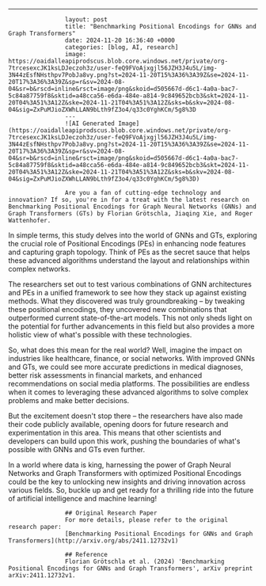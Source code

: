 ---
                    layout: post
                    title: "Benchmarking Positional Encodings for GNNs and Graph Transformers"
                    date: 2024-11-20 16:36:40 +0000
                    categories: [blog, AI, research]
                    image: https://oaidalleapiprodscus.blob.core.windows.net/private/org-7trcesexcJK1ksLDJeczoh3z/user-feQ9FVoAjxgjl56JZH3J4u5L/img-3N44zEsfNHsthpv7PobJa8vy.png?st=2024-11-20T15%3A36%3A39Z&se=2024-11-20T17%3A36%3A39Z&sp=r&sv=2024-08-04&sr=b&rscd=inline&rsct=image/png&skoid=d505667d-d6c1-4a0a-bac7-5c84a87759f8&sktid=a48cca56-e6da-484e-a814-9c849652bcb3&skt=2024-11-20T04%3A51%3A12Z&ske=2024-11-21T04%3A51%3A12Z&sks=b&skv=2024-08-04&sig=ZxPuMJioZXWhLLAN9bLth9fZ3o4/q33c0YghKCm/5g8%3D
                    ---
                    ![AI Generated Image](https://oaidalleapiprodscus.blob.core.windows.net/private/org-7trcesexcJK1ksLDJeczoh3z/user-feQ9FVoAjxgjl56JZH3J4u5L/img-3N44zEsfNHsthpv7PobJa8vy.png?st=2024-11-20T15%3A36%3A39Z&se=2024-11-20T17%3A36%3A39Z&sp=r&sv=2024-08-04&sr=b&rscd=inline&rsct=image/png&skoid=d505667d-d6c1-4a0a-bac7-5c84a87759f8&sktid=a48cca56-e6da-484e-a814-9c849652bcb3&skt=2024-11-20T04%3A51%3A12Z&ske=2024-11-21T04%3A51%3A12Z&sks=b&skv=2024-08-04&sig=ZxPuMJioZXWhLLAN9bLth9fZ3o4/q33c0YghKCm/5g8%3D)
                    
                    Are you a fan of cutting-edge technology and innovation? If so, you're in for a treat with the latest research on Benchmarking Positional Encodings for Graph Neural Networks (GNNs) and Graph Transformers (GTs) by Florian Grötschla, Jiaqing Xie, and Roger Wattenhofer.

In simple terms, this study delves into the world of GNNs and GTs, exploring the crucial role of Positional Encodings (PEs) in enhancing node features and capturing graph topology. Think of PEs as the secret sauce that helps these advanced algorithms understand the layout and relationships within complex networks.

The researchers set out to test various combinations of GNN architectures and PEs in a unified framework to see how they stack up against existing methods. What they discovered was truly groundbreaking – by tweaking these positional encodings, they uncovered new combinations that outperformed current state-of-the-art models. This not only sheds light on the potential for further advancements in this field but also provides a more holistic view of what's possible with these technologies.

So, what does this mean for the real world? Well, imagine the impact on industries like healthcare, finance, or social networks. With improved GNNs and GTs, we could see more accurate predictions in medical diagnoses, better risk assessments in financial markets, and enhanced recommendations on social media platforms. The possibilities are endless when it comes to leveraging these advanced algorithms to solve complex problems and make better decisions.

But the excitement doesn't stop there – the researchers have also made their code publicly available, opening doors for future research and experimentation in this area. This means that other scientists and developers can build upon this work, pushing the boundaries of what's possible with GNNs and GTs even further.

In a world where data is king, harnessing the power of Graph Neural Networks and Graph Transformers with optimized Positional Encodings could be the key to unlocking new insights and driving innovation across various fields. So, buckle up and get ready for a thrilling ride into the future of artificial intelligence and machine learning!
                    
                    ## Original Research Paper
                    For more details, please refer to the original research paper:
                    [Benchmarking Positional Encodings for GNNs and Graph Transformers](http://arxiv.org/abs/2411.12732v1)
                    
                    ## Reference
                    Florian Grötschla et al. (2024) 'Benchmarking Positional Encodings for GNNs and Graph Transformers', arXiv preprint arXiv:2411.12732v1.
                    